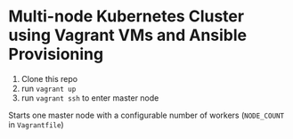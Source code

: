 # Multi-node Kubernetes Cluster using Vagrant VMs and Ansible Provisioning

1. Clone this repo
2. run `vagrant up`
3. run `vagrant ssh` to enter master node

Starts one master node with a configurable number of workers (`NODE_COUNT` in `Vagrantfile`)
